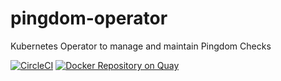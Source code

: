 # pingdom-operator
Kubernetes Operator to manage and maintain Pingdom Checks

[![CircleCI](https://circleci.com/gh/Nalum/pingdom-operator/tree/master.svg?style=svg&circle-token=1c5e69402faff9279ac1686e4e40b5812a397a96)](https://circleci.com/gh/Nalum/pingdom-operator/tree/master)
[![Docker Repository on Quay](https://quay.io/repository/luke_mallon/pingdom-operator/status "Docker Repository on Quay")](https://quay.io/repository/luke_mallon/pingdom-operator)
